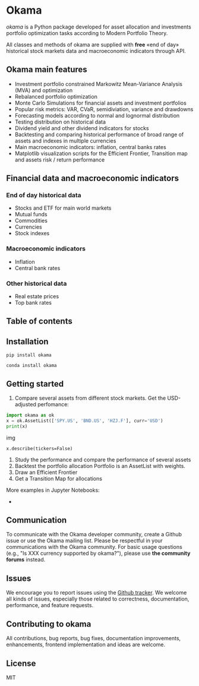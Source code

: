 # Okama

_okama_ is a Python package developed for asset allocation and investments portfolio optimization tasks according to Modern Portfolio Theory.

All classes and methods of okama are supplied with **free** «end of day» historical stock markets data and macroeconomic indicators through API.

## Okama main features

- Investment portfolio constrained Markowitz Mean-Variance Analysis (MVA) and optimization
- Rebalanced portfolio optimization
- Monte Carlo Simulations for financial assets and investment portfolios
- Popular risk metrics: VAR, CVaR, semidiviation, variance and drawdowns
- Forecasting models according to normal and lognormal distribution
- Testing distribution on historical data
- Dividend yield and other dividend indicators for stocks
- Backtesting and comparing historical performance of broad range of assets and indexes in multiple currencies
- Main macroeconomic indicators: inflation, central banks rates
- Matplotlib visualization scripts for the Efficient Frontier, Transition map and assets risk / return performance

## Financial data and macroeconomic indicators

### End of day historical data

- Stocks and ETF for main world markets
- Mutual funds
- Commodities
- Currencies
- Stock indexes

### Macroeconomic indicators

- Inflation
- Central bank rates

### Other historical data

- Real estate prices
- Top bank rates

## Table of contents

## Installation

`pip install okama`

`conda install okama`

## Getting started

1. Compare several assets from different stock markets. Get the USD-adjusted perfomance:

```python
import okama as ok
x = ok.AssetList(['SPY.US', 'BND.US', 'HZJ.F'], curr='USD')
print(x)

```
img  

```
x.describe(tickers=False)
```

1. Study the performance and compare the performance of several assets
2. Backtest the portfolio allocation
 Portfolio is an AssetList with weights.
3. Draw an Efficient Frontier
4. Get a Transition Map for allocations

More examples in Jupyter Notebooks:

-

## Communication

To communicate with the Okama developer community, create a Github issue or use the Okama mailing list. Please be respectful in your communications with the Okama community.
For basic usage questions (e.g., "Is XXX currency supported by okama?"), please use **the community forums** instead.

## Issues

We encourage you to report issues using the [Github tracker](https://github.com/mbk-dev/okama/issues). We welcome all kinds of issues, especially those related to correctness, documentation, performance, and feature requests.

## Contributing to okama

All contributions, bug reports, bug fixes, documentation improvements, enhancements, frontend implementation and ideas are welcome.

## License

MIT
